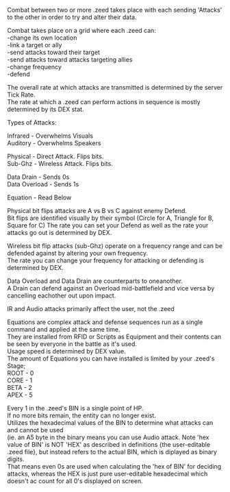 Combat between two or more .zeed takes place with each sending 'Attacks' to the other in order to try and alter their data.  

Combat takes place on a grid where each .zeed can:  
-change its own location  
-link a target or ally  
-send attacks toward their target  
-send attacks toward attacks targeting allies  
-change frequency  
-defend  

The overall rate at which attacks are transmitted is determined by the server Tick Rate.  
The rate at which a .zeed can perform actions in sequence is mostly determined by its DEX stat.
  
  
Types of Attacks:

Infrared - Overwhelms Visuals  
Auditory - Overwhelms Speakers

Physical - Direct Attack. Flips bits.  
Sub-Ghz - Wireless Attack. Flips bits.

Data Drain - Sends 0s  
Data Overload - Sends 1s

Equation - Read Below
    
  
Physical bit flips attacks are A vs B vs C against enemy Defend.  
Bit flips are identified visually by their symbol (Circle for A, Triangle for B, Square for C)
The rate you can set your Defend as well as the rate your attacks go out is determined by DEX.

Wireless bit flip attacks (sub-Ghz) operate on a frequency range and can be defended against by altering your own frequency.  
The rate you can change your frequency for attacking or defending is determined by DEX.

Data Overload and Data Drain are counterparts to oneanother.  
A Drain can defend against an Overload mid-battlefield and vice versa by cancelling eachother out upon impact.

IR and Audio attacks primarily affect the user, not the .zeed

Equations are complex attack and defense sequences run as a single command and applied at the same time.  
They are installed from RFID or Scripts as Equipment and their contents can be seen by everyone in the battle as it's used.  
Usage speed is determined by DEX value.   
The amount of Equations you can have installed is limited by your .zeed's Stage;  
ROOT - 0  
CORE - 1  
BETA - 2  
APEX - 5  

Every 1 in the .zeed's BIN is a single point of HP.  
If no more bits remain, the entity can no longer exist.  
Utilizes the hexadecimal values of the BIN to determine what attacks can and cannot be used  
(ie. an A5 byte in the binary means you can use Audio attack. Note 'hex value of BIN' is NOT 'HEX' as described in definitions {the user-editable .zeed file}, but instead refers to the actual BIN, which is diplayed as binary digits.  
That means even 0s are used when calculating the 'hex of BIN' for deciding attacks, whereas the HEX is just pure user-editable hexadecimal which doesn't ac count for all 0's displayed on screen.
